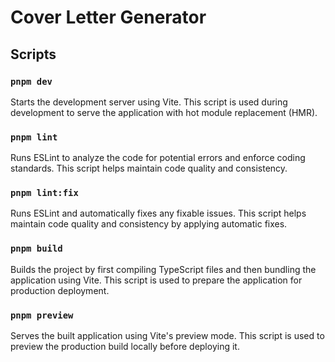 # Cover Letter Generator

## Scripts

### `pnpm dev`

Starts the development server using Vite. This script is used during development to serve the application with hot module replacement (HMR).

### `pnpm lint`

Runs ESLint to analyze the code for potential errors and enforce coding standards. This script helps maintain code quality and consistency.

### `pnpm lint:fix`

Runs ESLint and automatically fixes any fixable issues. This script helps maintain code quality and consistency by applying automatic fixes.

### `pnpm build`

Builds the project by first compiling TypeScript files and then bundling the application using Vite. This script is used to prepare the application for production deployment.

### `pnpm preview`

Serves the built application using Vite's preview mode. This script is used to preview the production build locally before deploying it.
